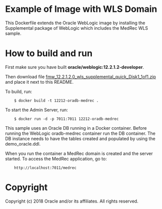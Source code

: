 Example of Image with WLS Domain
================================
This Dockerfile extends the Oracle WebLogic image by installing the Supplemental package of WebLogic which includes the MedRec WLS sample.

# How to build and run
First make sure you have built **oracle/weblogic:12.2.1.2-developer**.

Then download file [fmw_12.2.1.2.0_wls_supplemental_quick_Disk1_1of1.zip](http://www.oracle.com/technetwork/middleware/weblogic/downloads/wls-for-dev-1703574.html) and place it next to this README.

To build, run:

        $ docker build -t 12212-oradb-medrec .

To start the Admin Server, run:

        $ docker run -d -p 7011:7011 12212-oradb-medrec

This sample uses an Oracle DB running in a Docker container. Before running the WebLogic oradb-medrec container run the DB container.  The DB instance needs to have the tables created and populated by using the demo_oracle.ddl.

When you run the container a MedRec domain is created and the server started. To access the MedRec application, go to:

        http://localhost:7011/medrec

# Copyright
Copyright (c) 2018 Oracle and/or its affiliates. All rights reserved.
